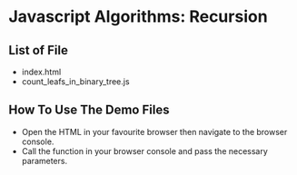 # Javascript Algorithms: Recursion

## List of File

- index.html
- count_leafs_in_binary_tree.js

## How To Use The Demo Files

- Open the HTML in your favourite browser then navigate to the browser console.
- Call the function in your browser console and pass the necessary parameters.
